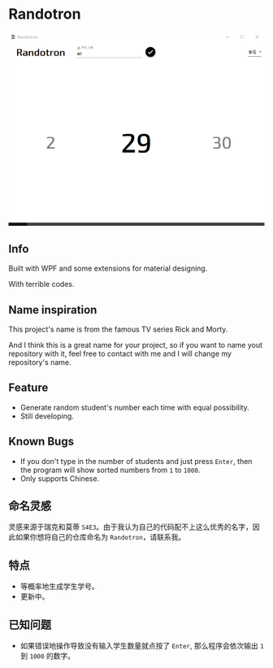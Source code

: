 # Randotron
![Demo](Demo.png)
## Info
Built with WPF and some extensions for material designing.

With terrible codes.
## Name inspiration
This project's name is from the famous TV series Rick and Morty.

And I think this is a great name for your project, so if you want to name yout repository with it, feel free to contact with me and I will change my repository's name.
## Feature
- Generate random student's number each time with equal possibility.
- Still developing.
## Known Bugs
- If you don't type in the number of students and just press  `Enter`, then the program will show sorted numbers from `1` to `1000`.
- Only supports Chinese.
## 命名灵感
灵感来源于瑞克和莫蒂 `S4E3`。由于我认为自己的代码配不上这么优秀的名字，因此如果你想将自己的仓库命名为 `Randotron`，请联系我。
## 特点
- 等概率地生成学生学号。
- 更新中。
## 已知问题
- 如果错误地操作导致没有输入学生数量就点按了 `Enter`, 那么程序会依次输出 `1` 到 `1000` 的数字。